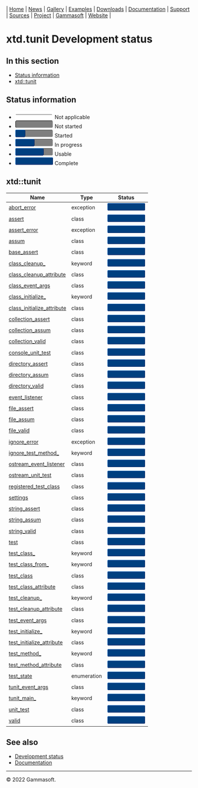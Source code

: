| [Home](home.md) | [News](news.md) | [Gallery](gallery.md) | [Examples](examples.md) | [Downloads](downloads.md) | [Documentation](documentation.md) | [Support](support.md) | [Sources](https://github.com/gammasoft71/xtd) | [Project](https://sourceforge.net/projects/xtdpro/) | [Gammasoft](gammasoft.md) | [Website](https://gammasoft71.wixsite.com/xtdpro) |

# xtd.tunit Development status

## In this section

* [Status information](#status-information)
* [xtd::tunit](#xtdtunit)

## Status information

* ![progress](pictures/progress_ina.png) Not applicable
* ![progress](pictures/progress0.png) Not started
* ![progress](pictures/progress25.png) Started
* ![progress](pictures/progress50.png) In progress
* ![progress](pictures/progress75.png) Usable
* ![progress](pictures/progress100.png) Complete

## xtd::tunit

| Name                                                                                          | Type         | Status                                |
|-----------------------------------------------------------------------------------------------|--------------|---------------------------------------|
| [abort_error](../src/xtd.forms/include/xtd/tunit/abort_error.h)                               | exception    | ![progress](pictures/progress100.png) |
| [assert](../src/xtd.forms/include/xtd/tunit/assert.h)                                         | class        | ![progress](pictures/progress100.png) |
| [assert_error](../src/xtd.forms/include/xtd/tunit/assert_error.h)                             | exception    | ![progress](pictures/progress100.png) |
| [assum](../src/xtd.forms/include/xtd/tunit/assum.h)                                           | class        | ![progress](pictures/progress100.png) |
| [base_assert](../src/xtd.forms/include/xtd/tunit/base_assert.h)                               | class        | ![progress](pictures/progress100.png) |
| [class_cleanup_](../src/xtd.forms/include/xtd/tunit/class_cleanup_attribute.h)                | keyword      | ![progress](pictures/progress100.png) |
| [class_cleanup_attribute](../src/xtd.forms/include/xtd/tunit/class_cleanup_attribute.h)       | class        | ![progress](pictures/progress100.png) |
| [class_event_args](../src/xtd.forms/include/xtd/tunit/class_event_args.h)                     | class        | ![progress](pictures/progress100.png) |
| [class_initialize_](../src/xtd.forms/include/xtd/tunit/class_initialize_attribute.h)          | keyword      | ![progress](pictures/progress100.png) |
| [class_initialize_attribute](../src/xtd.forms/include/xtd/tunit/class_initialize_attribute.h) | class        | ![progress](pictures/progress100.png) |
| [collection_assert](../src/xtd.forms/include/xtd/tunit/collection_assert.h)                   | class        | ![progress](pictures/progress100.png) |
| [collection_assum](../src/xtd.forms/include/xtd/tunit/collection_assum.h)                     | class        | ![progress](pictures/progress100.png) |
| [collection_valid](../src/xtd.forms/include/xtd/tunit/collection_valid.h)                     | class        | ![progress](pictures/progress100.png) |
| [console_unit_test](../src/xtd.forms/include/xtd/tunit/console_unit_test.h)                   | class        | ![progress](pictures/progress100.png) |
| [directory_assert](../src/xtd.forms/include/xtd/tunit/directory_assert.h)                     | class        | ![progress](pictures/progress100.png) |
| [directory_assum](../src/xtd.forms/include/xtd/tunit/directory_assum.h)                       | class        | ![progress](pictures/progress100.png) |
| [directory_valid](../src/xtd.forms/include/xtd/tunit/directory_valid.h)                       | class        | ![progress](pictures/progress100.png) |
| [event_listener](../src/xtd.forms/include/xtd/tunit/event_listener.h)                         | class        | ![progress](pictures/progress100.png) |
| [file_assert](../src/xtd.forms/include/xtd/tunit/file_assert.h)                               | class        | ![progress](pictures/progress100.png) |
| [file_assum](../src/xtd.forms/include/xtd/tunit/file_assum.h)                                 | class        | ![progress](pictures/progress100.png) |
| [file_valid](../src/xtd.forms/include/xtd/tunit/file_valid.h)                                 | class        | ![progress](pictures/progress100.png) |
| [ignore_error](../src/xtd.forms/include/xtd/tunit/ignore_error.h)                             | exception    | ![progress](pictures/progress100.png) |
| [ignore_test_method_](../src/xtd.forms/include/xtd/tunit/test_method_attribute.h)             | keyword      | ![progress](pictures/progress100.png) |
| [ostream_event_listener](../src/xtd.forms/include/xtd/tunit/ostream_event_listener.h)         | class        | ![progress](pictures/progress100.png) |
| [ostream_unit_test](../src/xtd.forms/include/xtd/tunit/ostream_unit_test.h)                   | class        | ![progress](pictures/progress100.png) |
| [registered_test_class](../src/xtd.forms/include/xtd/tunit/registered_test_class.h)           | class        | ![progress](pictures/progress100.png) |
| [settings](../src/xtd.forms/include/xtd/tunit/settings.h)                                     | class        | ![progress](pictures/progress100.png) |
| [string_assert](../src/xtd.forms/include/xtd/tunit/string_assert.h)                           | class        | ![progress](pictures/progress100.png) |
| [string_assum](../src/xtd.forms/include/xtd/tunit/string_assum.h)                             | class        | ![progress](pictures/progress100.png) |
| [string_valid](../src/xtd.forms/include/xtd/tunit/string_valid.h)                             | class        | ![progress](pictures/progress100.png) |
| [test](../src/xtd.forms/include/xtd/tunit/test.h)                                             | class        | ![progress](pictures/progress100.png) |
| [test_class_](../src/xtd.forms/include/xtd/tunit/test_class.h)                                | keyword      | ![progress](pictures/progress100.png) |
| [test_class_from_](../src/xtd.forms/include/xtd/tunit/test_class.h)                           | keyword      | ![progress](pictures/progress100.png) |
| [test_class](../src/xtd.forms/include/xtd/tunit/test_class.h)                                 | class        | ![progress](pictures/progress100.png) |
| [test_class_attribute](../src/xtd.forms/include/xtd/tunit/test_class_attribute.h)             | class        | ![progress](pictures/progress100.png) |
| [test_cleanup_](../src/xtd.forms/include/xtd/tunit/test_cleanup_attribute.h)                  | keyword      | ![progress](pictures/progress100.png) |
| [test_cleanup_attribute](../src/xtd.forms/include/xtd/tunit/test_cleanup_attribute.h)         | class        | ![progress](pictures/progress100.png) |
| [test_event_args](../src/xtd.forms/include/xtd/tunit/test_event_args.h)                       | class        | ![progress](pictures/progress100.png) |
| [test_initialize_](../src/xtd.forms/include/xtd/tunit/test_initialize_attribute.h)            | keyword      | ![progress](pictures/progress100.png) |
| [test_initialize_attribute](../src/xtd.forms/include/xtd/tunit/test_initialize_attribute.h)   | class        | ![progress](pictures/progress100.png) |
| [test_method_](../src/xtd.forms/include/xtd/tunit/test_method_attribute.h)                    | keyword      | ![progress](pictures/progress100.png) |
| [test_method_attribute](../src/xtd.forms/include/xtd/tunit/test_method_attribute.h)           | class        | ![progress](pictures/progress100.png) |
| [test_state](../src/xtd.forms/include/xtd/tunit/test_state.h)                                 | enumeration  | ![progress](pictures/progress100.png) |
| [tunit_event_args](../src/xtd.forms/include/xtd/tunit/tunit_event_args.h)                     | class        | ![progress](pictures/progress100.png) |
| [tunit_main_](../src/xtd.forms/include/xtd/tunit/tunit_main.h)                                | keyword      | ![progress](pictures/progress100.png) |
| [unit_test](../src/xtd.forms/include/xtd/tunit/unit_test.h)                                   | class        | ![progress](pictures/progress100.png) |
| [valid](../src/xtd.forms/include/xtd/tunit/valid.h)                                           | class        | ![progress](pictures/progress100.png) |

## See also

* [Development status](development_status.md)
* [Documentation](documentation.md)

______________________________________________________________________________________________

© 2022 Gammasoft.

